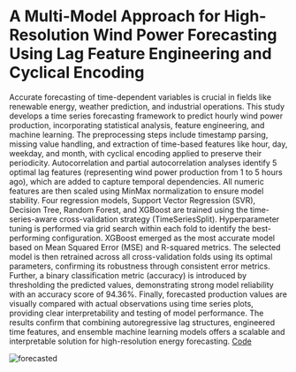 # A Multi-Model Approach for High-Resolution Wind Power Forecasting Using Lag Feature Engineering and Cyclical Encoding
Accurate forecasting of time-dependent variables is crucial in fields like renewable energy, weather prediction, and industrial operations. This study develops a time series forecasting framework to predict hourly wind power production, incorporating statistical analysis, feature engineering, and machine learning. The preprocessing steps include timestamp parsing, missing value handling, and extraction of time-based features like hour, day, weekday, and month, with cyclical encoding applied to preserve their periodicity. Autocorrelation and partial autocorrelation analyses identify 5 optimal lag features (representing wind power production from 1 to 5 hours ago), which are added to capture temporal dependencies. All numeric features are then scaled using MinMax normalization to ensure model stability.
Four regression models, Support Vector Regression (SVR), Decision Tree, Random Forest, and XGBoost are trained using the time-series-aware cross-validation strategy (TimeSeriesSplit). Hyperparameter tuning is performed via grid search within each fold to identify the best-performing configuration. XGBoost emerged as the most accurate model based on Mean Squared Error (MSE) and R-squared metrics. The selected model is then retrained across all cross-validation folds using its optimal parameters, confirming its robustness through consistent error metrics.
Further, a binary classification metric (accuracy) is introduced by thresholding the predicted values, demonstrating strong model reliability with an accuracy score of 94.36%. Finally, forecasted production values are visually compared with actual observations using time series plots, providing clear interpretability and testing of model performance. The results confirm that combining autoregressive lag structures, engineered time features, and ensemble machine learning models offers a scalable and interpretable solution for high-resolution energy forecasting. [Code](https://github.com/ogokk/data_science_forecast/blob/main/Wind_Power_Generation_Forecasting.ipynb)

![forecasted](https://github.com/user-attachments/assets/c66b1cb2-209d-4d11-8d12-468c5016391f)

